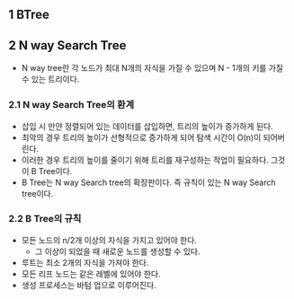## 1 BTree

## 2 N way Search Tree

- N way tree란 각 노드가 최대 N개의 자식을 가질 수 있으며 N - 1개의 키를 가질 수 있는 트리이다.

### 2.1 N way Search Tree의 환계

- 삽입 시 만얀 정렬되어 있는 데이터를 삽입하면, 트리의 높이가 증가하게 된다.
- 최악의 경우 트리의 높이가 선형적으로 증가하게 되어 탐색 시간이 O(n)이 되어버린다.
- 이러한 경우 트리의 높이를 줄이기 위해 트리를 재구성하는 작업이 필요하다. 그것이 B Tree이다.
- B Tree는 N way Search tree의 확장판이다. 즉 규칙이 있는 N way Search tree이다.

### 2.2 B Tree의 규칙

- 모든 노드의 n/2개 이상의 자식을 가지고 있어야 한다.
	- 그 이상이 되었을 때 새로운 노드를 생성할 수 있다.
- 루트는 최소 2개의 자식을 가져야 한다.
- 모든 리프 노드는 같은 레벨에 있어야 한다.
- 생성 프로세스는 바텀 업으로 이루어진다.